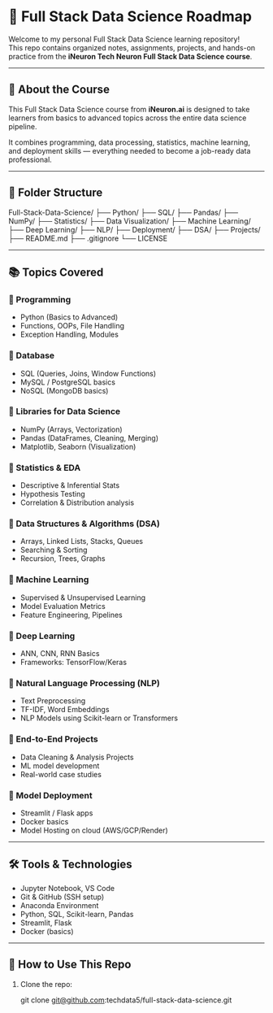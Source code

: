 # 🧠 Full Stack Data Science Roadmap

Welcome to my personal Full Stack Data Science learning repository!  
This repo contains organized notes, assignments, projects, and hands-on practice from the **iNeuron Tech Neuron Full Stack Data Science course**.

---

## 🚀 About the Course

This Full Stack Data Science course from **iNeuron.ai** is designed to take learners from basics to advanced topics across the entire data science pipeline. 

It combines programming, data processing, statistics, machine learning, and deployment skills — everything needed to become a job-ready data professional.

---

## 📁 Folder Structure

Full-Stack-Data-Science/
├── Python/
├── SQL/
├── Pandas/
├── NumPy/
├── Statistics/
├── Data Visualization/
├── Machine Learning/
├── Deep Learning/
├── NLP/
├── Deployment/
├── DSA/
├── Projects/
├── README.md
├── .gitignore
└── LICENSE

---

## 📚 Topics Covered

### 🔹 Programming
- Python (Basics to Advanced)
- Functions, OOPs, File Handling
- Exception Handling, Modules

### 🔹 Database
- SQL (Queries, Joins, Window Functions)
- MySQL / PostgreSQL basics
- NoSQL (MongoDB basics)

### 🔹 Libraries for Data Science
- NumPy (Arrays, Vectorization)
- Pandas (DataFrames, Cleaning, Merging)
- Matplotlib, Seaborn (Visualization)

### 🔹 Statistics & EDA
- Descriptive & Inferential Stats
- Hypothesis Testing
- Correlation & Distribution analysis

### 🔹 Data Structures & Algorithms (DSA)
- Arrays, Linked Lists, Stacks, Queues
- Searching & Sorting
- Recursion, Trees, Graphs

### 🔹 Machine Learning
- Supervised & Unsupervised Learning
- Model Evaluation Metrics
- Feature Engineering, Pipelines

### 🔹 Deep Learning
- ANN, CNN, RNN Basics
- Frameworks: TensorFlow/Keras

### 🔹 Natural Language Processing (NLP)
- Text Preprocessing
- TF-IDF, Word Embeddings
- NLP Models using Scikit-learn or Transformers

### 🔹 End-to-End Projects
- Data Cleaning & Analysis Projects
- ML model development
- Real-world case studies

### 🔹 Model Deployment
- Streamlit / Flask apps
- Docker basics
- Model Hosting on cloud (AWS/GCP/Render)

---

## 🛠 Tools & Technologies

- Jupyter Notebook, VS Code
- Git & GitHub (SSH setup)
- Anaconda Environment
- Python, SQL, Scikit-learn, Pandas
- Streamlit, Flask
- Docker (basics)

---

## 🧾 How to Use This Repo

1. Clone the repo:

   git clone git@github.com:techdata5/full-stack-data-science.git
